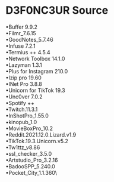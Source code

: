 # D3F0NC3UR Source

•Buffer 9.9.2\
•Filmr_7.6.15\
•GoodNotes_5.7.46\
•Infuse 7.2.1\
•Termius ++ 4.5.4\
•Network Toolbox 14.1.0\
•Lazyman 1.3.1\
•Plus for Instagram 210.0\
•Izip pro 19.60\
•INet Pro 3.8.8\
•Unicorn for TikTok 19.3\
•Unc0ver 7.0.2\
•Spotify ++\
•Twitch.11.3.1\
•InShotPro_1.55.0\
•kinopub_1.0\
•MovieBoxPro_10.2\
•Reddit.2021.12.0.Lizard.v1.9\
•TikTok.19.3.Unicorn.v5.2\
•Tw1ttz_v8.86\
•ssl_checker_3.5.0\
•Artstudio_Pro_3.2.16\
•BadooSPP_5.240.0\
•Pocket_City_1.1.360\
